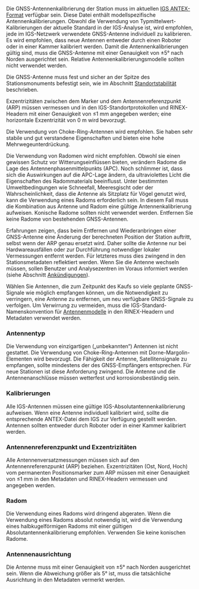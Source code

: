 Die GNSS-Antennenkalibrierung der Station muss im aktuellen [IGS ANTEX-Format](https://files.igs.org/pub/data/format/antex14.txt) verfügbar sein. Diese Datei enthält modellspezifische Antennenkalibrierungen. Obwohl die Verwendung von Typmittelwert-Kalibrierungen der aktuelle Standard in der IGS-Analyse ist, wird empfohlen, jede im IGS-Netzwerk verwendete GNSS-Antenne individuell zu kalibrieren. Es wird empfohlen, dass neue Antennen entweder durch einen Roboter oder in einer Kammer kalibriert werden. Damit die Antennenkalibrierungen gültig sind, muss die GNSS-Antenne mit einer Genauigkeit von ±5° nach Norden ausgerichtet sein. Relative Antennenkalibrierungsmodelle sollten nicht verwendet werden.

Die GNSS-Antenne muss fest und sicher an der Spitze des Stationsmonuments befestigt sein, wie im Abschnitt [Standortstabilität](../../establishment/stability) beschrieben.

Exzentrizitäten zwischen dem Marker und dem Antennenreferenzpunkt (ARP) müssen vermessen und in den IGS-Standortprotokollen und RINEX-Headern mit einer Genauigkeit von ≤1 mm angegeben werden; eine horizontale Exzentrizität von 0 m wird bevorzugt.

Die Verwendung von Choke-Ring-Antennen wird empfohlen. Sie haben sehr stabile und gut verstandene Eigenschaften und bieten eine hohe Mehrwegeunterdrückung.

Die Verwendung von Radomen wird nicht empfohlen. Obwohl sie einen gewissen Schutz vor Witterungseinflüssen bieten, verändern Radome die Lage des Antennenphasenmittelpunkts (APC). Noch schlimmer ist, dass sich die Auswirkungen auf die APC-Lage ändern, da ultraviolettes Licht die Eigenschaften des Radommaterials beeinflusst. Unter bestimmten Umweltbedingungen wie Schneefall, Meeresgischt oder der Wahrscheinlichkeit, dass die Antenne als Sitzplatz für Vögel genutzt wird, kann die Verwendung eines Radoms erforderlich sein. In diesem Fall muss die Kombination aus Antenne und Radom eine gültige Antennenkalibrierung aufweisen. Konische Radome sollten nicht verwendet werden. Entfernen Sie keine Radome von bestehenden GNSS-Antennen.

Erfahrungen zeigen, dass beim Entfernen und Wiederanbringen einer GNSS-Antenne eine Änderung der berechneten Position der Station auftritt, selbst wenn der ARP genau ersetzt wird. Daher sollte die Antenne nur bei Hardwareausfällen oder zur Durchführung notwendiger lokaler Vermessungen entfernt werden. Für letzteres muss dies zwingend in den Stationsmetadaten reflektiert werden. Wenn Sie die Antenne wechseln müssen, sollen Benutzer und Analysezentren im Voraus informiert werden (siehe Abschnitt [Ankündigungen](../../data/announcements)).

Wählen Sie Antennen, die zum Zeitpunkt des Kaufs so viele geplante GNSS-Signale wie möglich empfangen können, um die Notwendigkeit zu verringern, eine Antenne zu entfernen, um neu verfügbare GNSS-Signale zu verfolgen. Um Verwirrung zu vermeiden, muss die IGS-Standard-Namenskonvention für [Antennenmodelle](https://files.igs.org/pub/station/general/rcvr_ant.tab) in den RINEX-Headern und Metadaten verwendet werden.

### Antennentyp

Die Verwendung von einzigartigen („unbekannten“) Antennen ist nicht gestattet. Die Verwendung von Choke-Ring-Antennen mit Dorne-Margolin-Elementen wird bevorzugt.
Die Fähigkeit der Antenne, Satellitensignale zu empfangen, sollte mindestens der des GNSS-Empfängers entsprechen. Für neue Stationen ist diese Anforderung zwingend.
Die Antenne und die Antennenanschlüsse müssen wetterfest und korrosionsbeständig sein.

### Kalibrierungen

Alle IGS-Antennen müssen eine gültige IGS-Absolutantennenkalibrierung aufweisen. Wenn eine Antenne individuell kalibriert wird, sollte die entsprechende ANTEX-Datei dem IGS zur Verfügung gestellt werden. Antennen sollten entweder durch Roboter oder in einer Kammer kalibriert werden.

### Antennenreferenzpunkt und Exzentrizitäten

Alle Antennenversatzmessungen müssen sich auf den Antennenreferenzpunkt (ARP) beziehen. Exzentrizitäten (Ost, Nord, Hoch) vom permanenten Positionsmarker zum ARP müssen mit einer Genauigkeit von ≤1 mm in den Metadaten und RINEX-Headern vermessen und angegeben werden.

### Radom

Die Verwendung eines Radoms wird dringend abgeraten. Wenn die Verwendung eines Radoms absolut notwendig ist, wird die Verwendung eines halbkugelförmigen Radoms mit einer gültigen Absolutantennenkalibrierung empfohlen.
Verwenden Sie keine konischen Radome.

### Antennenausrichtung

Die Antenne muss mit einer Genauigkeit von ±5° nach Norden ausgerichtet sein.
Wenn die Abweichung größer als 5° ist, muss die tatsächliche Ausrichtung in den Metadaten vermerkt werden.